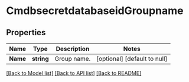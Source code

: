 # CmdbsecretdatabaseidGroupname

## Properties
Name | Type | Description | Notes
------------ | ------------- | ------------- | -------------
**Name** | **string** | Group name. | [optional] [default to null]

[[Back to Model list]](../README.md#documentation-for-models) [[Back to API list]](../README.md#documentation-for-api-endpoints) [[Back to README]](../README.md)


